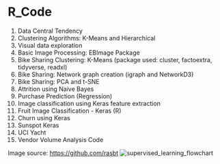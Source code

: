 # R_Code

1. Data Central Tendency
2. Clustering Algorithms: K-Means and Hierarchical
3. Visual data exploration
4. Basic Image Processing: EBImage Package
5. Bike Sharing Clustering: K-Means (package used: cluster, factoextra, tidyverse, readxl)
6. Bike Sharing: Network graph creation (igraph and NetworkD3)
7. Bike Sharing: PCA and t-SNE
8. Attrition using Naive Bayes
9. Purchase Prediction (Regression)
10. Image classification using Keras feature extraction
11. Fruit Image Classification - Keras (R)
12. Churn using Keras
13. Sunspot Keras
14. UCI Yacht
15. Vendor Volume Analysis Code

Image source: https://github.com/rasbt
![supervised_learning_flowchart](https://user-images.githubusercontent.com/14126898/40394239-a0dcfa9a-5df0-11e8-9b0e-238c6712976e.png)
